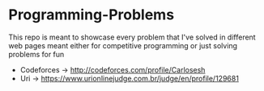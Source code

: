 # Programming-Problems
This repo is meant to showcase every problem that I've solved in different web pages meant either for competitive programming or just solving problems for fun

* Codeforces -> http://codeforces.com/profile/Carlosesh
* Uri -> https://www.urionlinejudge.com.br/judge/en/profile/129681
